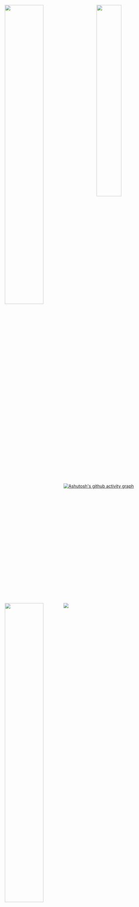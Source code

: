 <p align = "center">
  <img  align = "left" src = "https://github-readme-stats.vercel.app/api?username=heart-to-the-sea&count_private=true&show_icons=true&theme=tokyonight&line_height=27" width="50%">
  <img  align = "right"  src = "https://github-readme-stats.vercel.app/api/top-langs/?username=heart-to-the-sea&theme=tokyonight&hide=JavaScript" width="40%">
</p>
<p align = "center">
  <img align = "left" src = "https://github-profile-trophy.vercel.app/?username=heart-to-the-sea&theme=tokyonight" width="50%" >
</p>


<div>
<p align = "left" style="margin-top:10px;display:block !important;" >
  <img align="left" src = "https://komarev.com/ghpvc/?username=heart-to-the-sea">
</p>

</div>


[![Ashutosh's github activity graph](https://github-readme-activity-graph.vercel.app/graph?username=heart-to-the-sea&theme=tokyonight)](https://github.com/heart-to-the-sea)

